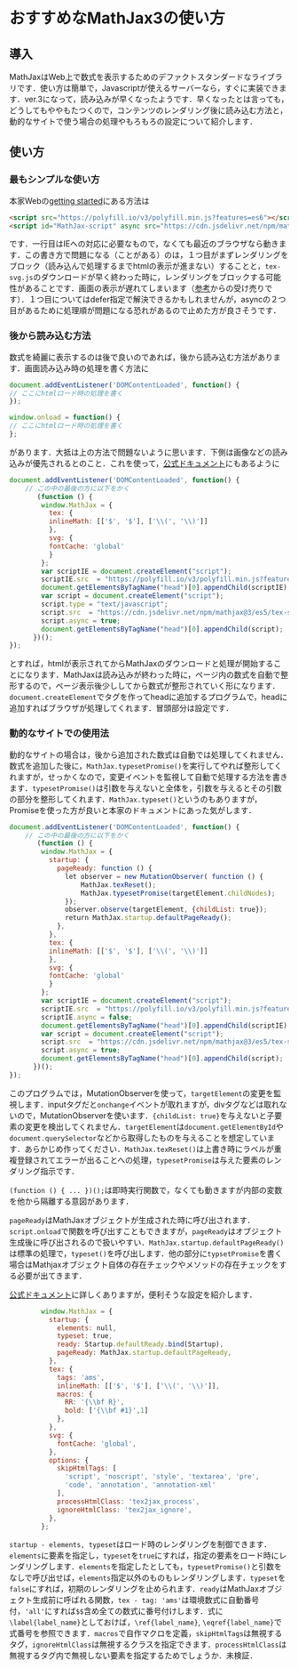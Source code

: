 # おすすめなMathJax3の使い方

## 導入

MathJaxはWeb上で数式を表示するためのデファクトスタンダードなライブラリです．使い方は簡単で，Javascriptが使えるサーバーなら，すぐに実装できます．ver.3になって，読み込みが早くなったようです．早くなったとは言っても，どうしてもややもたつくので，コンテンツのレンダリング後に読み込む方法と，動的なサイトで使う場合の処理やもろもろの設定について紹介します．

## 使い方

### 最もシンプルな使い方

本家Webの[getting started](https://www.mathjax.org/#gettingstarted)にある方法は

```html
<script src="https://polyfill.io/v3/polyfill.min.js?features=es6"></script>
<script id="MathJax-script" async src="https://cdn.jsdelivr.net/npm/mathjax@3/es5/tex-svg.js"></script>
```

です．一行目はIEへの対応に必要なもので，なくても最近のブラウザなら動きます．この書き方で問題になる（ことがある）のは，１つ目がまずレンダリングをブロック（読み込んで処理するまでhtmlの表示が進まない）することと，`tex-svg.js`のダウンロードが早く終わった時に，レンダリングをブロックする可能性があることです．画面の表示が遅れてしまいます（[参考](https://qiita.com/phanect/items/82c85ea4b8f9c373d684)からの受け売りです）．１つ目についてはdefer指定で解決できるかもしれませんが，asyncの２つ目があるために処理順が問題になる恐れがあるので止めた方が良さそうです．

### 後から読み込む方法

数式を綺麗に表示するのは後で良いのであれば，後から読み込む方法があります．画面読み込み時の処理を書く方法に

```javascript
document.addEventListener('DOMContentLoaded', function() {
// ここにhtmlロード時の処理を書く
});
```

```javascript
window.onload = function() {
// ここにhtmlロード時の処理を書く
};
```

があります．大抵は上の方法で問題ないように思います．下側は画像などの読み込みが優先されるとのこと．これを使って，[公式ドキュメント](http://docs.mathjax.org/en/latest/web/typeset.html)にもあるように

```javascript
document.addEventListener('DOMContentLoaded', function() {
  	// この中の最後の方に以下をかく
       (function () {
        window.MathJax = {
          tex: {
          inlineMath: [['$', '$'], ['\\(', '\\)']]
          },
          svg: {
          fontCache: 'global'
          }
        };
        var scriptIE = document.createElement("script");
        scriptIE.src  = "https://polyfill.io/v3/polyfill.min.js?features=es6";
        document.getElementsByTagName("head")[0].appendChild(scriptIE);
        var script = document.createElement("script");
        script.type = "text/javascript";
        script.src  = "https://cdn.jsdelivr.net/npm/mathjax@3/es5/tex-svg.js";
        script.async = true;
        document.getElementsByTagName("head")[0].appendChild(script);
      })();
});
```

とすれば，htmlが表示されてからMathJaxのダウンロードと処理が開始することになります．MathJaxは読み込みが終わった時に，ページ内の数式を自動で整形するので，ページ表示後少ししてから数式が整形されていく形になります．`document.createElement`でタグを作ってheadに追加するプログラムで，headに追加すればブラウザが処理してくれます．冒頭部分は設定です．

### 動的なサイトでの使用法

動的なサイトの場合は，後から追加された数式は自動では処理してくれません．数式を追加した後に，`MathJax.typesetPromise()`を実行してやれば整形してくれますが，せっかくなので，変更イベントを監視して自動で処理する方法を書きます．`typesetPromise()`は引数を与えないと全体を，引数を与えるとその引数の部分を整形してくれます．`MathJax.typeset()`というのもありますが，Promiseを使った方が良いと本家のドキュメントにあった気がします．

```javascript
document.addEventListener('DOMContentLoaded', function() {
  	// この中の最後の方に以下をかく
       (function () {
        window.MathJax = {
          startup: {
            pageReady: function () {
              let observer = new MutationObserver( function () {
                  MathJax.texReset();
                  MathJax.typesetPromise(targetElement.childNodes);
              });
              observer.observe(targetElement, {childList: true});
              return MathJax.startup.defaultPageReady();
            },
          },
          tex: {
          inlineMath: [['$', '$'], ['\\(', '\\)']]
          },
          svg: {
          fontCache: 'global'
          }
        };
        var scriptIE = document.createElement("script");
        scriptIE.src  = "https://polyfill.io/v3/polyfill.min.js?features=es6";
        scriptIE.async = false;
        document.getElementsByTagName("head")[0].appendChild(scriptIE);
        var script = document.createElement("script");
        script.src  = "https://cdn.jsdelivr.net/npm/mathjax@3/es5/tex-svg.js";
        script.async = true;
        document.getElementsByTagName("head")[0].appendChild(script);
      })();
});
```

このプログラムでは，MutationObserverを使って，`targetElement`の変更を監視します．inputタグだと`onchange`イベントが取れますが，divタグなどは取れないので，MutationObserverを使います．`{childList: true}`を与えないと子要素の変更を検出してくれません．`targetElement`は`document.getElementById`や`document.querySelector`などから取得したものを与えることを想定しています．あらかじめ作ってください．`MathJax.texReset()`は上書き時にラベルが重複登録されてエラーが出ることへの処理，`typesetPromise`は与えた要素のレンダリング指示です．

`(function () { ... })();`は即時実行関数で，なくても動きますが内部の変数を他から隔離する意図があります．

`pageReady`はMathJaxオブジェクトが生成された時に呼び出されます．`script.onload`で関数を呼び出すこともできますが，`pageReady`はオブジェクト生成後に呼び出されるので扱いやすい．`MathJax.startup.defaultPageReady()`は標準の処理で，`typeset()`を呼び出します．他の部分に`typsetPromise`を書く場合はMathjaxオブジェクト自体の存在チェックやメソッドの存在チェックをする必要が出てきます．

[公式ドキュメント](http://docs.mathjax.org/en/latest/options/index.html)に詳しくありますが，便利そうな設定を紹介します．

```javascript
        window.MathJax = {
          startup: {
            elements: null,
            typeset: true,
            ready: Startup.defaultReady.bind(Startup),
            pageReady: MathJax.startup.defaultPageReady,
          },
          tex: {
            tags: 'ams',
            inlineMath: [['$', '$'], ['\\(', '\\)']],
            macros: {
              RR: '{\\bf R}',
              bold: ['{\\bf #1}',1]
            },
          },
          svg: {
            fontCache: 'global',
          },
          options: {
            skipHtmlTags: [
              'script', 'noscript', 'style', 'textarea', 'pre',
              'code', 'annotation', 'annotation-xml'
            ],
            processHtmlClass: 'tex2jax_process',
            ignoreHtmlClass: 'tex2jax_ignore',
          },
        };
```

`startup - elements, typeset`はロード時のレンダリングを制御できます．`elements`に要素を指定し，`typeset`を`true`にすれば，指定の要素をロード時にレンダリングします．`elements`を指定したとしても，`typesetPromise()`と引数をなしで呼び出せば，`elements`指定以外のものもレンダリングします．`typeset`を`false`にすれば，初期のレンダリングを止められます．`ready`はMathJaxオブジェクト生成前に呼ばれる関数，`tex - tag: 'ams'`は環境数式に自動番号付，`'all'`にすれば`$$`含め全ての数式に番号付けします．式に`\label{label_name}`としておけば，`\ref{label_name}`, `\eqref{label_name}`で式番号を参照できます．`macros`で自作マクロを定義，`skipHtmlTags`は無視するタグ，`ignoreHtmlClass`は無視するクラスを指定できます．`processHtmlClass`は無視するタグ内で無視しない要素を指定するためでしょうか．未検証．

